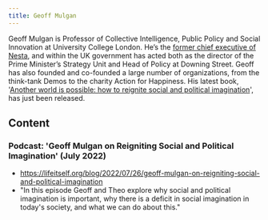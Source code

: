 ```yaml
---
title: Geoff Mulgan
---
```

Geoff Mulgan is Professor of Collective Intelligence, Public Policy and Social Innovation at University College London. He’s the [former chief executive of Nesta](https://www.nesta.org.uk/team/geoff-mulgan/), and within the UK government has acted both as the director of the Prime Minister’s Strategy Unit and Head of Policy at Downing Street. Geoff has also founded and co-founded a large number of organizations, from the think-tank Demos to the charity Action for Happiness. His latest book, '[Another world is possible: how to reignite social and political imagination](https://www.amazon.co.uk/Another-World-Possible-Political-Imagination/dp/1787386910)', has just been released.

## Content

### Podcast: 'Geoff Mulgan on Reigniting Social and Political Imagination' (July 2022)

- https://lifeitself.org/blog/2022/07/26/geoff-mulgan-on-reigniting-social-and-political-imagination 
- "In this episode Geoff and Theo explore why social and political imagination is important, why there is a deficit in social imagination in today's society, and what we can do about this."